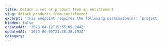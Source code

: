```yaml
---
title: Detach a set of product from an entitlement
slug: detach-products-from-entitlement
excerpt: 'This endpoint requires the following permission(s): `project_configuration:entitlements:read_write`.'
hidden: false
createdAt: '2023-04-12T15:55:05.244Z'
updatedAt: '2023-06-05T21:38:28.193Z'
category: 
---
```

